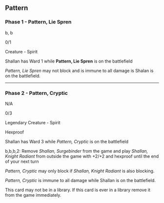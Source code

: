 ## Pattern

### Phase 1 - Pattern, Lie Spren

b, b

0/1

Creature - Spirit

Shallan has Ward 1 while **Pattern, Lie Spren** is on the battlefield

*Pattern, Lie Spren* may not block and is immune to all damage is Shalan is on the battlefield.

---
	
### Phase 2 - Pattern, Cryptic

N/A

0/3

Legendary Creature - Spirit

Hexproof

Shallan has Ward 3 while *Pattern, Cryptic* is on the battlefield

b,b,b,2: Remove *Shallan, Surgebinder* from the game and play *Shallan, Knight Radiant* from outside the game with +2/+2 and hexproof until the end of your next turn

*Pattern, Cryptic* may only block if *Shallan, Knight Radiant* is also blocking.

*Pattern, Cryptic* is immune to all damage while Shallan is on the battlefield.

This card may not be in a library. If this card is ever in a library remove it from the game immediately.